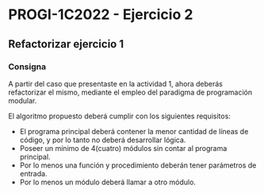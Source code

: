 # PROGI-1C2022 - Ejercicio 2

## Refactorizar ejercicio 1
 
### Consigna

A partir del caso que presentaste en la actividad 1, ahora deberás refactorizar el mismo, mediante el empleo del paradigma de programación modular.

El algoritmo propuesto deberá cumplir con los siguientes requisitos:
- El programa principal deberá contener la menor cantidad de líneas de código, y por lo tanto no deberá desarrollar lógica.
- Poseer un mínimo de 4(cuatro) módulos sin contar al programa principal.
- Por lo menos una función y procedimiento deberán tener parámetros de entrada.
- Por lo menos un módulo deberá llamar a otro módulo.
